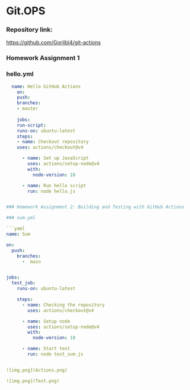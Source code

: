 # Git.OPS

### Repository link:
https://github.com/Gorilbl4/git-actions

### Homework Assignment 1

### hello.yml
```yaml
  name: Hello GitHub Actions
    on:
    push:
    branches:
    - master
    
    jobs:
    run-script:
    runs-on: ubuntu-latest
    steps:
    - name: Checkout repository
    uses: actions/checkout@v4

      - name: Set up JavaScript
        uses: actions/setup-node@v4
        with:
          node-version: 18

      - name: Run hello script
        run: node hello.js


### Homework Assignment 2: Building and Testing with GitHub Actions

### sum.yml

```yaml
name: Sum

on:
  push:
    branches:
      -  main


jobs:
  test_job:
    runs-on: ubuntu-latest

    steps:
      - name: Checking the repository
        uses: actions/checkout@v4

      - name: Setup node
        uses: actions/setup-node@v4
        with:
          node-version: 18

      - name: Start test
        run: node test_sum.js


![img.png](Actions.png)

![img.png](Test.png)
